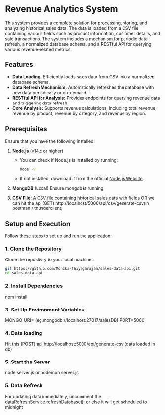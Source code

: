 # Revenue Analytics System

This system provides a complete solution for processing, storing, and analyzing historical sales data. The data is loaded from a CSV file containing various fields such as product information, customer details, and sale transactions. The system includes a mechanism for periodic data refresh, a normalized database schema, and a RESTful API for querying various revenue-related metrics.

## Features

- **Data Loading:** Efficiently loads sales data from CSV into a normalized database schema.
- **Data Refresh Mechanism:** Automatically refreshes the database with new data periodically or on-demand.
- **RESTful API for Analysis:** Provides endpoints for querying revenue data and triggering data refresh.
- **Core Analysis:** Supports revenue calculations, including total revenue, revenue by product, revenue by category, and revenue by region.

## Prerequisites

Ensure that you have the following installed:

1. **Node.js** (v14.x or higher)
   - You can check if Node.js is installed by running:
     ```bash
     node -v
     ```
   - If not installed, download it from the official [Node.js Website](https://nodejs.org/).

2. **MongoDB** (Local)
     Ensure mongdb is running

3. **CSV File:** A CSV file containing historical sales data with fields OR we can hit the api (GET) http://localhost/5000/api/csv/generate-csv(in postman / thunderclient)

## Setup and Execution

Follow these steps to set up and run the application:

### 1. Clone the Repository

Clone the repository to your local machine:

```bash
git https://github.com/Monika-Thiyagarajan/sales-data-api.git
cd sales-data-api
```

### 2. Install Dependencies

npm install

### 3.  Set Up Environment Variables
MONGO_URI=<Your MongoDB URI> (eg:mongodb://localhost:27017/salesDB)
PORT=5000

### 4. Data loading
Hit this (POST) api http://localhost:5000/api/generate-csv (data loaded in db)

### 5. Start the Server
node server.js or nodemon server.js

### 5. Data Refresh
For updating data immediately, uncomment the dataRefreshService.refreshDatabase(); or else it will get scheduled to midnight
